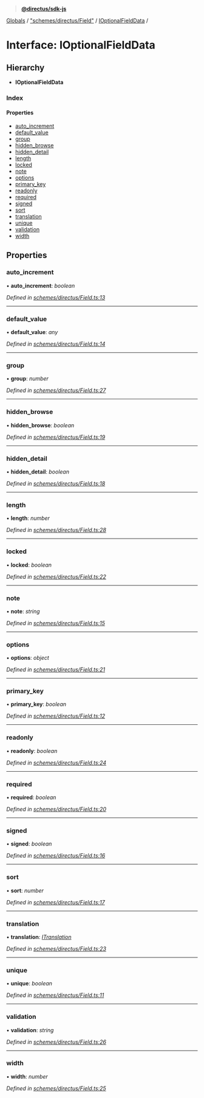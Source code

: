 > **[@directus/sdk-js](../README.md)**

[Globals](../README.md) / ["schemes/directus/Field"](../modules/_schemes_directus_field_.md) / [IOptionalFieldData](_schemes_directus_field_.ioptionalfielddata.md) /

# Interface: IOptionalFieldData

## Hierarchy

* **IOptionalFieldData**

### Index

#### Properties

* [auto_increment](_schemes_directus_field_.ioptionalfielddata.md#auto_increment)
* [default_value](_schemes_directus_field_.ioptionalfielddata.md#default_value)
* [group](_schemes_directus_field_.ioptionalfielddata.md#group)
* [hidden_browse](_schemes_directus_field_.ioptionalfielddata.md#hidden_browse)
* [hidden_detail](_schemes_directus_field_.ioptionalfielddata.md#hidden_detail)
* [length](_schemes_directus_field_.ioptionalfielddata.md#length)
* [locked](_schemes_directus_field_.ioptionalfielddata.md#locked)
* [note](_schemes_directus_field_.ioptionalfielddata.md#note)
* [options](_schemes_directus_field_.ioptionalfielddata.md#options)
* [primary_key](_schemes_directus_field_.ioptionalfielddata.md#primary_key)
* [readonly](_schemes_directus_field_.ioptionalfielddata.md#readonly)
* [required](_schemes_directus_field_.ioptionalfielddata.md#required)
* [signed](_schemes_directus_field_.ioptionalfielddata.md#signed)
* [sort](_schemes_directus_field_.ioptionalfielddata.md#sort)
* [translation](_schemes_directus_field_.ioptionalfielddata.md#translation)
* [unique](_schemes_directus_field_.ioptionalfielddata.md#unique)
* [validation](_schemes_directus_field_.ioptionalfielddata.md#validation)
* [width](_schemes_directus_field_.ioptionalfielddata.md#width)

## Properties

###  auto_increment

• **auto_increment**: *boolean*

*Defined in [schemes/directus/Field.ts:13](https://github.com/janbiasi/sdk-js/blob/6d04a0b/src/schemes/directus/Field.ts#L13)*

___

###  default_value

• **default_value**: *any*

*Defined in [schemes/directus/Field.ts:14](https://github.com/janbiasi/sdk-js/blob/6d04a0b/src/schemes/directus/Field.ts#L14)*

___

###  group

• **group**: *number*

*Defined in [schemes/directus/Field.ts:27](https://github.com/janbiasi/sdk-js/blob/6d04a0b/src/schemes/directus/Field.ts#L27)*

___

###  hidden_browse

• **hidden_browse**: *boolean*

*Defined in [schemes/directus/Field.ts:19](https://github.com/janbiasi/sdk-js/blob/6d04a0b/src/schemes/directus/Field.ts#L19)*

___

###  hidden_detail

• **hidden_detail**: *boolean*

*Defined in [schemes/directus/Field.ts:18](https://github.com/janbiasi/sdk-js/blob/6d04a0b/src/schemes/directus/Field.ts#L18)*

___

###  length

• **length**: *number*

*Defined in [schemes/directus/Field.ts:28](https://github.com/janbiasi/sdk-js/blob/6d04a0b/src/schemes/directus/Field.ts#L28)*

___

###  locked

• **locked**: *boolean*

*Defined in [schemes/directus/Field.ts:22](https://github.com/janbiasi/sdk-js/blob/6d04a0b/src/schemes/directus/Field.ts#L22)*

___

###  note

• **note**: *string*

*Defined in [schemes/directus/Field.ts:15](https://github.com/janbiasi/sdk-js/blob/6d04a0b/src/schemes/directus/Field.ts#L15)*

___

###  options

• **options**: *object*

*Defined in [schemes/directus/Field.ts:21](https://github.com/janbiasi/sdk-js/blob/6d04a0b/src/schemes/directus/Field.ts#L21)*

___

###  primary_key

• **primary_key**: *boolean*

*Defined in [schemes/directus/Field.ts:12](https://github.com/janbiasi/sdk-js/blob/6d04a0b/src/schemes/directus/Field.ts#L12)*

___

###  readonly

• **readonly**: *boolean*

*Defined in [schemes/directus/Field.ts:24](https://github.com/janbiasi/sdk-js/blob/6d04a0b/src/schemes/directus/Field.ts#L24)*

___

###  required

• **required**: *boolean*

*Defined in [schemes/directus/Field.ts:20](https://github.com/janbiasi/sdk-js/blob/6d04a0b/src/schemes/directus/Field.ts#L20)*

___

###  signed

• **signed**: *boolean*

*Defined in [schemes/directus/Field.ts:16](https://github.com/janbiasi/sdk-js/blob/6d04a0b/src/schemes/directus/Field.ts#L16)*

___

###  sort

• **sort**: *number*

*Defined in [schemes/directus/Field.ts:17](https://github.com/janbiasi/sdk-js/blob/6d04a0b/src/schemes/directus/Field.ts#L17)*

___

###  translation

• **translation**: *[ITranslation](_schemes_directus_translation_.itranslation.md)*

*Defined in [schemes/directus/Field.ts:23](https://github.com/janbiasi/sdk-js/blob/6d04a0b/src/schemes/directus/Field.ts#L23)*

___

###  unique

• **unique**: *boolean*

*Defined in [schemes/directus/Field.ts:11](https://github.com/janbiasi/sdk-js/blob/6d04a0b/src/schemes/directus/Field.ts#L11)*

___

###  validation

• **validation**: *string*

*Defined in [schemes/directus/Field.ts:26](https://github.com/janbiasi/sdk-js/blob/6d04a0b/src/schemes/directus/Field.ts#L26)*

___

###  width

• **width**: *number*

*Defined in [schemes/directus/Field.ts:25](https://github.com/janbiasi/sdk-js/blob/6d04a0b/src/schemes/directus/Field.ts#L25)*